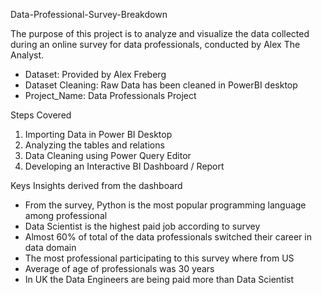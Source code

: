 Data-Professional-Survey-Breakdown  

The purpose of this project is to analyze and visualize the data collected during an online survey for data professionals, conducted by Alex The Analyst.
  - Dataset: Provided by Alex Freberg
  - Dataset Cleaning: Raw Data has been cleaned in PowerBI desktop
  - Project_Name: Data Professionals Project

Steps Covered
1.	Importing Data in Power BI Desktop
2.	Analyzing the tables and relations
3.	Data Cleaning using Power Query Editor
4.	Developing an Interactive BI Dashboard / Report

Keys Insights derived from the dashboard
  - From the survey, Python is the most popular programming language among professional
  - Data Scientist is the highest paid job according to survey
  - Almost 60% of total of the data professionals switched their career in data domain
  - The most professional participating to this survey where from US
  - Average of age of professionals was 30 years
  - In UK the Data Engineers are being paid more than Data Scientist 


